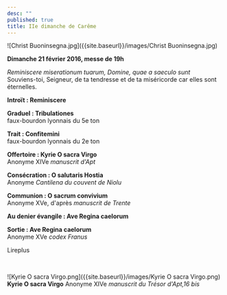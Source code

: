 ```yaml
---
desc: ""
published: true
title: IIe dimanche de Carême
---
```



![Christ Buoninsegna.jpg]({{site.baseurl}}/images/Christ Buoninsegna.jpg)

**Dimanche 21 février 2016, messe de 19h**  

*Reminiscere miserationum tuarum, Domine, quae a saeculo sunt*  
Souviens-toi, Seigneur, de ta tendresse et de ta miséricorde car elles sont éternelles.

**Introït : Reminiscere**

**Graduel : Tribulationes**  
faux-bourdon lyonnais du 5e ton

**Trait : Confitemini**  
faux-bourdon lyonnais du 2e ton

**Offertoire : Kyrie O sacra Virgo**  
Anonyme XIVe *manuscrit d'Apt*

**Consécration : O salutaris Hostia**  
Anonyme *Cantilena du couvent de Niolu*

**Communion : O sacrum convivium**  
Anonyme XVe, d'après *manuscrit de Trente*

**Au denier évangile : Ave Regina caelorum**  

**Sortie : Ave Regina caelorum**  
Anonyme XVe *codex Franus*

Lireplus

&nbsp;

![Kyrie O sacra Virgo.png]({{site.baseurl}}/images/Kyrie O sacra Virgo.png)  
**Kyrie O sacra Virgo** Anonyme XIVe *manuscrit du Trésor d'Apt,16 bis*